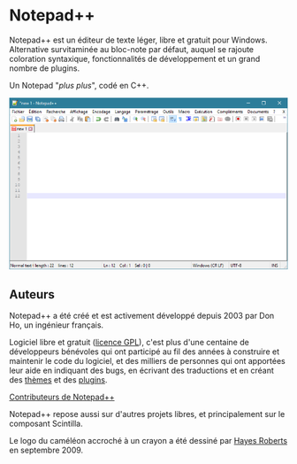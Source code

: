 # Notepad++

Notepad++ est un éditeur de texte léger, libre et gratuit pour Windows. Alternative survitaminée au bloc-note par défaut, auquel se rajoute coloration syntaxique, fonctionnalités de développement et un grand nombre de plugins.

Un Notepad "*plus plus*", codé en C++.

![Fenêtre de notepad++](./images/npp_interface.gif)

## Auteurs

Notepad++ a été créé et est activement développé depuis 2003 par Don Ho, un ingénieur français.

Logiciel libre et gratuit ([licence GPL](https://github.com/notepad-plus-plus/notepad-plus-plus/blob/master/LICENSE)), c'est plus d'une centaine de développeurs bénévoles qui ont participé au fil des années à construire et maintenir le code du logiciel, et des milliers de personnes qui ont apportées leur aide en indiquant des bugs, en écrivant des traductions et en créant des [thèmes](themes.md) et des [plugins](plugins.md).

[Contributeurs de Notepad++](https://notepad-plus-plus.org/contributors/)

Notepad++ repose aussi sur d'autres projets libres, et principalement sur le composant Scintilla.

Le logo du caméléon accroché à un crayon a été dessiné par [Hayes Roberts](http://www.bluebison.net/content/2009/a-chameleon/) en septembre 2009.
